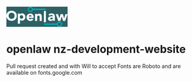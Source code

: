 
![Open Law Logo](images/OpenLaw_Logo.jpg)


# openlaw nz-development-website
Pull request created and with Will to accept
Fonts are Roboto and are available on fonts.google.com
